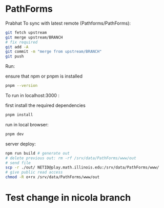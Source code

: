 # PathForms
Prabhat
To sync with latest remote (Pathforms/PathForms):

```bash
git fetch upstream
git merge upstream/BRANCH
# fix required
git add -A
git commit -m "merge from upstream/BRANCH"
git push
```

Run:

ensure that npm or pnpm is installed

```bash
pnpm --version
```

To run in localhost:3000 :

first install the required dependencies

```bash
pnpm install
```

run in local browser:

```bash
pnpm dev
```

server deploy:

```bash
npm run build # generate out
# delete previous out: rm -rf /srv/data/PathForms/www/out
# send file
scp -r ./out/ NETID@play.math.illinois.edu:/srv/data/PathForms/www/
# give public read access
chmod -R o+rx /srv/data/PathForms/www/out

```

# Test change in nicola branch
